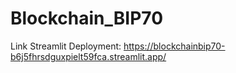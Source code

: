# Blockchain_BIP70
Link Streamlit Deployment: https://blockchainbip70-b6j5fhrsdguxpielt59fca.streamlit.app/
